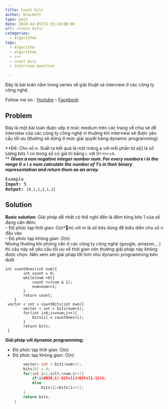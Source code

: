 ```yaml
---
title: Count bits
author: blackntt
type: post
date: 2020-04-05T15:35:28+00:00
url: /count-bits/
categories:
  - Algorithms
tags:
  - Algorithm
  - algorithms
  - c++
  - count bits
  - interview question

---
```

Đây là bài toán nằm trong series về giải thuật và interview ở các công ty công nghệ.

Follow me on : [][1][][1][Youtube][1] &#8211; [Facebook][2]

## Problem

Đây là một bài toán được xếp ở mức medium trên các trang về chia sẽ đề interview của các công ty công nghệ vì thường khi interview sẽ được yêu cầu tối ưu (thường sẽ dừng ở mức giải quyết bằng dynamic programming)

**Đề: Cho số n. Xuất ra kết quả là một mảng a với mỗi phần tử a[i] là số lượng bits 1 có trong số có giá trị bằng i. với 0<=i<=n.  
** _**Given a non negative integer number&nbsp;num. For every numbers&nbsp;i&nbsp;in the range&nbsp;0 ≤ i ≤ num&nbsp;calculate the number of 1&#8217;s in their binary representation and return them as an array.**_

<pre class="wp-block-preformatted">Example
<strong>Input: </strong>5
<strong>Output: </strong><code>[0,1,1,2,1,2]</code></pre>

## Solution

**Basic solution**: Giải pháp dễ nhất có thể nghĩ đến là đếm từng bits 1 của số đang cần đếm:  
&#8211; Độ phức tạp thời gian: O(n*m) với m là số bits dùng để biểu diễn cho số n đầu vào  
&#8211; Độ phức tạp không gian: O(n)  
Nhưng thường khi phỏng vấn ở các công ty công nghệ (google, amazon,&#8230;) thì câu này sẽ yêu cầu tối ưu về thời gian nên thường giải pháp này không được chọn. Nên xem xét giải pháp tốt hơn như dynamic programming bên dưới

<pre class="wp-block-prismatic-blocks"><code class="language-">int countOnes(int num){
        int count = 0;
        while(num >0){
            count +=(num & 1);
            num=num>>1;
        }
        return count;
    }
 vector &lt; int > countBits(int num){
        vector &lt; int > bits(num+1);
        for(int i=0;i&lt;=num;i++){
            bits[i] = countOnes(i);
        }
        return bits;
 }</code></pre>

**Giải pháp với dynamic programming:**  
- Độ phức tạp thời gian: O(n)  
- Độ phức tạp không gian: O(n)<figure class="wp-block-embed-youtube wp-block-embed is-type-video is-provider-youtube wp-embed-aspect-16-9 wp-has-aspect-ratio">

<div class="wp-block-embed__wrapper">
</div></figure> 

```c++ vector < int > countBits(int num){
        vector< int > bits(num+1);
        bits[0] = 0;
        for(int i=1;i&lt;=num;i++){
            if(i&#038;1) bits[i]=bits[i-1]+1;
            else
                bits[i]=bits[i>>1];
        }
        return bits;
    }
  ```

 [1]: https://bit.ly/2UIVIAD
 [2]: https://bit.ly/2XbMYow